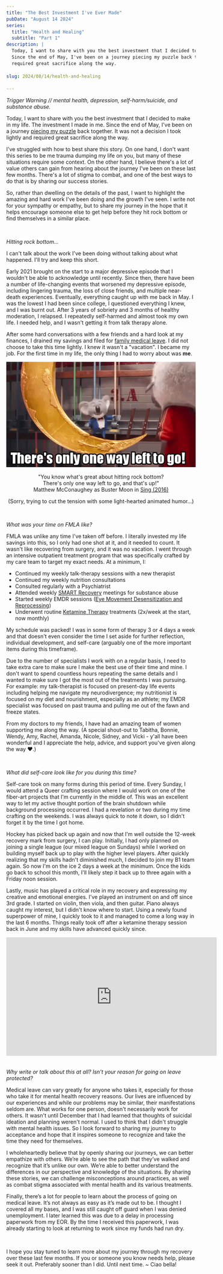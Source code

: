 ```yaml
---
title: "The Best Investment I've Ever Made"
pubDate: "August 14 2024"
series:
  title: "Health and Healing"
  subtitle: "Part 1"
description: |
  Today, I want to share with you the best investment that I decided to make in my life. The investment I made in me.
  Since the end of May, I've been on a journey piecing my puzzle back together. It was not a decision I took lightly and
  required great sacrifice along the way.

slug: 2024/08/14/health-and-healing

---
```




_Trigger Warning // mental health, depression, self-harm/suicide, and substance abuse._

Today, I want to share with you the best investment that I decided to make in my life. The investment I made in me.
Since the end of May, I've been on a journey [piecing my puzzle][] back together. It was not a decision I took lightly
and required great sacrifice along the way.

I've struggled with how to best share this story. On one hand, I don't want this series to be me trauma dumping my life
on you, but many of these situations require some context. On the other hand, I believe there's a lot of value others
can gain from hearing about the journey I've been on these last few months. There's a lot of stigma to combat, and one
of the best ways to do that is by sharing our success stories.

So, rather than dwelling on the details of the past, I want to highlight the amazing and hard work I've been doing and
the growth I've seen. I write not for your sympathy or empathy, but to share my journey in the hope that it helps
encourage someone else to get help before they hit rock bottom or find themselves in a similar place.

[piecing my puzzle]: https://www.youtube.com/watch?v=C4l_iiL1Iac&t=589s

<br/>

_Hitting rock bottom..._

I can't talk about the work I've been doing without talking about what happened. I'll try and keep this short.

Early 2021 brought on the start to a major depressive episode that I wouldn't be able to acknowledge until recently. 
Since then, there have been a number of life-changing events that worsened my depressive episode, including lingering 
trauma, the loss of close friends, and multiple near-death experiences. Eventually, everything caught up with me back in
May. I was the lowest I had been since college, I questioned everything I knew, and I was burnt out. After 3 years of
sobriety and 3 months of healthy moderation, I relapsed. I repeatedly self-harmed and almost took my own life. I needed
help, and I wasn't getting it from talk therapy alone.

After some hard conversations with a few friends and a hard look at my finances, I drained my savings and filed for
[family medical leave][]. I did not choose to take this time lightly. I knew it wasn't a "vacation". I became my job.
For the first time in my life, the only thing I had to worry about was **me**.

<div align="center">
    <img src="/img/2024-08-14-health-healing-rock-bottom.gif"/>
    <p>
        "You know what's great about hitting rock bottom?<br/>There's only one way left to go, and that's up!"
        <br/>
        Matthew McConaughey as Buster Moon in <a href="https://www.imdb.com/title/tt3470600/characters/nm0000190">Sing (2016)</a>
    </p>
    <p>(Sorry, trying to cut the tension with some light-hearted animated humor...)</p>
</div>

[family medical leave]: https://www.dol.gov/agencies/whd/fmla

<br/>

_What was your time on FMLA like?_

FMLA was unlike any time I've taken off before. I literally invested my life savings into this, so I only had one shot
at it, and it needed to count. It wasn't like recovering from surgery, and it was no vacation. I went through an
intensive outpatient treatment program that was specifically crafted by my care team to target my exact needs. At a
minimum, I:

- Continued my weekly talk-therapy sessions with a new therapist
- Continued my weekly nutrition consultations
- Consulted regularly with a Psychiatrist
- Attended weekly [SMART Recovery][] meetings for substance abuse
- Started weekly EMDR sessions ([Eye Movement Desensitization and Reprocessing][])
- Underwent routine [Ketamine Therapy][] treatments (2x/week at the start, now monthly)

My schedule was packed! I was in some form of therapy 3 or 4 days a week and that doesn't even consider the time I set
aside for further reflection, individual development, and self-care (arguably one of the more important items during
this timeframe).

Due to the number of specialists I work with on a regular basis, I need to take extra care to make sure I make the best
use of their time and mine. I don't want to spend countless hours repeating the same details and I wanted to make sure I
got the most out of the treatments I was pursuing. For example: my talk-therapist is focused on present-day life events
including helping me navigate my neurodivergence; my nutritionist is focused on my diet and nourishment, especially as
an athlete; my EMDR specialist was focused on past trauma and pulling me out of the fawn and freeze states.

From my doctors to my friends, I have had an amazing team of women supporting me along the way. (A special shout-out to
Tabitha, Bonnie, Wendy, Amy, Rachel, Amanda, Nicole, Sidney, and Vicki - y'all have been wonderful and I appreciate the
help, advice, and support you've given along the way ❤️.)

[SMART Recovery]: https://smartrecovery.org/
[Eye Movement Desensitization and Reprocessing]: https://www.apa.org/ptsd-guideline/treatments/eye-movement-reprocessing
[Ketamine Therapy]: https://rootsbehavioralhealth.com/services/psychedelic-assisted-psychotherapy/

<br/>

_What did self-care look like for you during this time?_

Self-care took on many forms during this period of time. Every Sunday, I would attend a Queer crafting session where I
would work on one of the fiber-art projects that I'm currently in the middle of. This was an excellent way to let my
active thought portion of the brain shutdown while background processing occurred. I had a revelation or two during my
time crafting on the weekends. I was always quick to note it down, so I didn't forget it by the time I got home.

Hockey has picked back up again and now that I'm well outside the 12-week recovery mark from surgery, I can play.
Initially, I had only planned on joining a single league (our mixed league on Sundays) while I worked on building myself
back up to play with the higher level players. After quickly realizing that my skills hadn't diminished much, I decided
to join my B1 team again. So now I'm on the ice 2 days a week at the minimum. Once the kids go back to school this
month, I'll likely step it back up to three again with a Friday noon session.

Lastly, music has played a critical role in my recovery and expressing my creative and emotional energies. I've played
an instrument on and off since 3rd grade. I started on violin, then viola, and then guitar. Piano always caught my
interest, but I didn't know where to start. Using a newly found superpower of mine, I quickly took to it and managed to
come a long way in the last 6 months. Things really took off after a ketamine therapy session back in June and my skills
have advanced quickly since.

<div align="center">
    <iframe width="560" height="315" src="https://www.youtube.com/embed/videoseries?si=FYQf5dWA4HJxurbw&amp;list=PLa04_J9h9AKwk96XQ96rF1OkvRUH-u-jy" title="YouTube video player" frameborder="0" allow="accelerometer; autoplay; clipboard-write; encrypted-media; gyroscope; picture-in-picture; web-share" referrerpolicy="strict-origin-when-cross-origin" allowfullscreen></iframe>
</div>

<br/>

_Why write or talk about this at all? Isn't your reason for going on leave protected?_

Medical leave can vary greatly for anyone who takes it, especially for those who take it for mental health recovery 
reasons. Our lives are influenced by our experiences and while our problems may be similar, their manifestations seldom
are. What works for one person, doesn't necessarily work for others. It wasn't until December that I had learned that 
thoughts of suicidal ideation and planning weren't normal. I used to think that I didn't struggle with mental health
issues. So I look forward to sharing my journey to acceptance and hope that it inspires someone to recognize and take
the time they need for themselves.

I wholeheartedly believe that by openly sharing our journeys, we can better empathize with others. We’re able to see the
path that they’ve walked and recognize that it’s unlike our own. We’re able to better understand the differences in our
perspective and knowledge of the situations. By sharing these stories, we can challenge misconceptions around practices,
as well as combat stigma associated with mental health and its various treatments.

Finally, there’s a lot for people to learn about the process of going on medical leave. It’s not always as easy as it’s
made out to be. I thought I covered all my bases, and I was still caught off guard when I was denied unemployment. I 
later learned this was due to a delay in processing paperwork from my EOR. By the time I received this paperwork, I was
already starting to look at returning to work since my funds had run dry.

<br/>

I hope you stay tuned to learn more about my journey through my recovery over these last few months. If you or someone
you know needs help, please seek it out. Preferably sooner than I did. Until next time. ~ Ciao bella!
